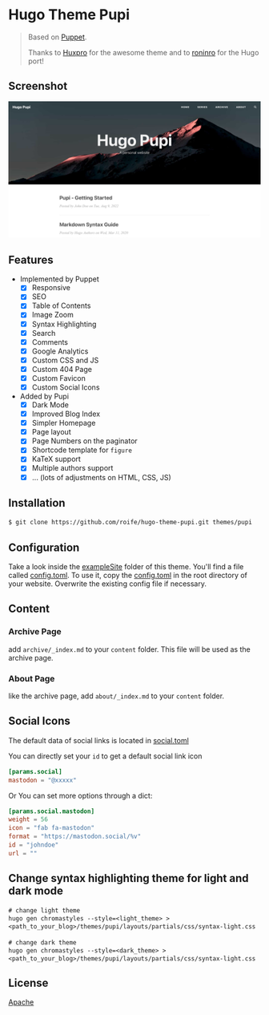 # Hugo Theme Pupi

> Based on [Puppet](https://github.com/roninro/hugo-theme-puppet).
>
> Thanks to [Huxpro](https://github.com/Huxpro/huxpro.github.io) for the awesome theme and to [roninro](https://github.com/roninro) for the Hugo port!

## Screenshot

![Home](./images/screenshot.png)

## Features

- Implemented by Puppet
  + [x] Responsive
  + [x] SEO
  + [x] Table of Contents
  + [x] Image Zoom
  + [x] Syntax Highlighting
  + [x] Search
  + [x] Comments
  + [x] Google Analytics
  + [x] Custom CSS and JS
  + [x] Custom 404 Page
  + [x] Custom Favicon
  + [x] Custom Social Icons
- Added by Pupi
  + [x] Dark Mode
  + [x] Improved Blog Index
  + [x] Simpler Homepage
  + [x] Page layout
  + [x] Page Numbers on the paginator
  + [x] Shortcode template for `figure`
  + [x] KaTeX support
  + [x] Multiple authors support
  + [x] ... (lots of adjustments on HTML, CSS, JS)

## Installation

```bash
$ git clone https://github.com/roife/hugo-theme-pupi.git themes/pupi
```

## Configuration

Take a look inside the [exampleSite](exampleSite) folder of this theme. You'll find a file called [config.toml](exampleSite/config.toml). 
To use it, copy the [config.toml](exampleSite/config.toml) in the root directory of your website. Overwrite the existing config file if necessary.

## Content

### Archive Page

add `archive/_index.md` to your `content` folder. This file will be used as the archive page.

### About Page

like the archive page, add `about/_index.md` to your `content` folder.

## Social Icons

The default data of social links is located in [social.toml](assets/data/social.toml)

You can directly set your `id` to get a default social link icon

```toml
[params.social]
mastodon = "@xxxxx"
```
Or You can set more options through a dict:

```toml
[params.social.mastodon]
weight = 56
icon = "fab fa-mastodon"
format = "https://mastodon.social/%v"
id = "johndoe"
url = ""
```

## Change syntax highlighting theme for light and dark mode

```shell
# change light theme
hugo gen chromastyles --style=<light_theme> > <path_to_your_blog>/themes/pupi/layouts/partials/css/syntax-light.css

# change dark theme
hugo gen chromastyles --style=<dark_theme> > <path_to_your_blog>/themes/pupi/layouts/partials/css/syntax-light.css
```

## License

[Apache](LICENSE)
